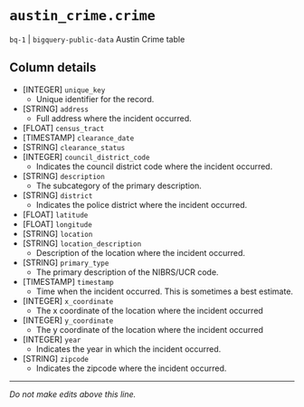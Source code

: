 # `austin_crime.crime`
`bq-1` | `bigquery-public-data`
Austin Crime table

## Column details
* [INTEGER]   `unique_key`
  - Unique identifier for the record.
* [STRING]    `address`
  - Full address where the incident occurred.
* [FLOAT]     `census_tract`
* [TIMESTAMP] `clearance_date`
* [STRING]    `clearance_status`
* [INTEGER]   `council_district_code`
  - Indicates the council district code where the incident occurred.
* [STRING]    `description`
  - The subcategory of the primary description.
* [STRING]    `district`
  - Indicates the police district where the incident occurred.
* [FLOAT]     `latitude`
* [FLOAT]     `longitude`
* [STRING]    `location`
* [STRING]    `location_description`
  - Description of the location where the incident occurred.
* [STRING]    `primary_type`
  - The primary description of the NIBRS/UCR code.
* [TIMESTAMP] `timestamp`
  - Time when the incident occurred. This is sometimes a best estimate.
* [INTEGER]   `x_coordinate`
  - The x coordinate of the location where the incident occurred
* [INTEGER]   `y_coordinate`
  - The y coordinate of the location where the incident occurred
* [INTEGER]   `year`
  - Indicates the year in which the incident occurred.
* [STRING]    `zipcode`
  - Indicates the zipcode where the incident occurred.

-------------------------------------------------------------------------------
*Do not make edits above this line.*
